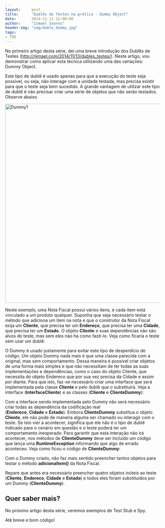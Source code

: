 ```yaml
---
layout:     post
title:      "Dublês de Testes na prática - Dummy Object"
date:       2014-11-13 12:00:00
author:     "Ismael Soares"
header-img: "img/duble_dummy.jpg"
tags:
- TDD
---
```

<p>No primeiro artigo desta série, dei uma breve introdução dos Dublês de Testes (<a title="Dublês de Testes" href="http://rkmael.com/2014/11/13/dubles_testes/">http://rkmael.com/2014/11/13/dubles_testes/</a>). Neste artigo, vou demonstrar como aplicar esta técnica utilizando uma das variações: Dummy Object.</p>

<p>Este tipo de dublê é usado apenas para que a execução do teste seja possível, ou seja, não interage com a unidade testada, mas precisa existir para que o teste seja bem sucedido. A grande vantagem de utilizar este tipo de dublê é não precisar criar uma série de objetos que não serão testados. Observe abaixo.</p>

<a href="http://labs.bluesoft.com.br/wp-content/uploads/2014/05/Dummy1.png"><img class="alignnone  wp-image-4070" alt="Dummy1" src="http://labs.bluesoft.com.br/wp-content/uploads/2014/05/Dummy1.png" width="650" /></a>

<p>Neste exemplo, uma Nota Fiscal possui vários itens, e cada item está vinculado a um produto qualquer. Suponha que seja necessário testar o método que adiciona um item na nota e que o construtor da Nota Fiscal exija um <b>Cliente</b>, que precisa ter um <b>Endereço</b>, que precisa ter uma <b>Cidade</b>, que precisa ter um <b>Estado</b>. O objeto <b>Cliente</b> e suas dependências não são alvos do teste, mas sem eles não há como fazê-lo. Veja como ficaria o teste sem usar um dublê:</p>

<script type="text/javascript" src="https://gist.github.com/rkmael/1c177ff15bccfcb7ed6a.js"></script>
<p>O Dummy é usado justamente para evitar este tipo de desperdício de código. Um objeto Dummy nada mais é que uma classe parecida com a original, mas sem comportamento. Dessa maneira é possível criar objetos de uma forma mais simples e que não necessitam de ter todas as suas implementações e dependências, como o caso do objeto Cliente, que necessita do objeto Endereco que por sua vez precisa da Cidade e assim por diante. Para que isto, faz-se necessário criar uma interface que será implementada pela classe <b>Cliente</b> e pelo dublê que o substituirá. Veja a interface (<b>InterfaceCliente</b>) e as classes (<b>Cliente</b> e <b>ClienteDummy</b>):</p>

<script type="text/javascript" src="https://gist.github.com/rkmael/64716dc0de48f3e3cf02.js"></script>
<p>Com a interface sendo implementada pelo Dummy não será necessário criar todas as dependência da codificação real (<b>Endereco</b>, <b>Cidade</b> e <b>Estado</b>). Embora <b>Cliente</b><b>Dummy</b> substitua o objeto <b>Cliente</b>, ele não pode de maneira alguma ser chamado ou interagir com o teste. Se isto vier a acontecer, significa que ele não é o tipo de dublê indicado para o cenário em questão e o teste poderá ter um comportamento inesperado. Para garantir que esta interação não irá acontecer, nos métodos de <b>ClienteDummy</b> deve ser incluído um código que lança uma <b>RuntimeException</b> informando que algo de errado aconteceu. Veja como ficou o código de <b>ClienteDummy</b>:</p>

<script type="text/javascript" src="https://gist.github.com/rkmael/8154e92111a2718e4d9e.js"></script>
<p>Com o Dummy criado, não faz mais sentido preencher tantos objetos para testar o método <b>adicionaItem()</b> da Nota Fiscal.</p>

<script src="https://gist.github.com/rkmael/dee11af809f4ee6947de.js"></script>
<p>Repare que antes era necessário preencher quatro objetos inúteis ao teste (<b>Cliente</b>, <b>Endereco</b>, <b>Cidade</b> e <b>Estado</b>) e todos eles foram substituídos por um Dummy (<b>ClienteDummy</b>).</p>

<h2>Quer saber mais?</h2>

<p>No próximo artigo desta série, veremos exemplos de Test Stub e Spy.</p>

<p>Até breve e bom código!</p>